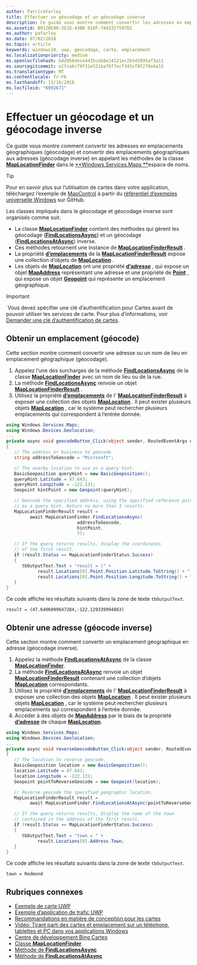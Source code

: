 ```yaml
---
author: PatrickFarley
title: Effectuer un géocodage et un géocodage inverse
description: Ce guide vous montre comment convertir les adresses en emplacements géographiques (géocodage) et convertir des emplacements géographiques aux adresses (géocodage inverse) en appelant les méthodes de la classe MapLocationFinder dans Windows.Services.Maps.
ms.assetid: B912BE80-3E1D-43BB-918F-7A43327597D2
ms.author: pafarley
ms.date: 07/02/2018
ms.topic: article
keywords: windows10, uwp, géocodage, carte, emplacement
ms.localizationpriority: medium
ms.openlocfilehash: bdd956dece4435ceb8e14121ec2b545095af3a11
ms.sourcegitcommit: e2fca6c79f31e521ba76f7ecf343cf8f278e6a15
ms.translationtype: MT
ms.contentlocale: fr-FR
ms.lasthandoff: 11/16/2018
ms.locfileid: "6992671"
---
```

# <a name="perform-geocoding-and-reverse-geocoding"></a>Effectuer un géocodage et un géocodage inverse

Ce guide vous montre comment convertir les adresses en emplacements géographiques (géocodage) et convertir des emplacements géographiques aux adresses (géocodage inverse) en appelant les méthodes de la classe [**MapLocationFinder**](https://msdn.microsoft.com/library/windows/apps/dn627550) dans le [**Windows.Services.Maps **](https://msdn.microsoft.com/library/windows/apps/dn636979)espace de noms.

> [!TIP]
> Pour en savoir plus sur l’utilisation de cartes dans votre application, téléchargez l’exemple de [MapControl](https://github.com/Microsoft/Windows-universal-samples/tree/master/Samples/MapControl) à partir du [référentiel d’exemples universelle Windows](hhttps://github.com/Microsoft/Windows-universal-samples) sur GitHub.

Les classes impliqués dans le géocodage et géocodage inverse sont organisés comme suit.

-   La classe [**MapLocationFinder**](https://msdn.microsoft.com/library/windows/apps/dn627550) contient des méthodes qui gèrent les géocodage ([**FindLocationsAsync**](https://msdn.microsoft.com/library/windows/apps/dn636925)) et un géocodage ([**FindLocationsAtAsync**](https://msdn.microsoft.com/library/windows/apps/dn636928)) inverse.
-   Ces méthodes retournent une instance de [**MapLocationFinderResult**](https://msdn.microsoft.com/library/windows/apps/dn627551) .
-   La propriété [**d’emplacements**](https://msdn.microsoft.com/library/windows/apps/dn627552) de la [**MapLocationFinderResult**](https://msdn.microsoft.com/library/windows/apps/dn627551) expose une collection d’objets de [**MapLocation**](https://msdn.microsoft.com/library/windows/apps/dn627549) . 
-   Les objets de [**MapLocation**](https://msdn.microsoft.com/library/windows/apps/dn627549) ont une propriété [**d’adresse**](https://msdn.microsoft.com/library/windows/apps/dn636929) , qui expose un objet [**MapAddress**](https://msdn.microsoft.com/library/windows/apps/dn627533) représentant une adresse et une propriété de [**Point**](https://docs.microsoft.com/uwp/api/windows.services.maps.maplocation.point) , qui expose un objet [**Geopoint**](https://docs.microsoft.com/uwp/api/windows.devices.geolocation.geopoint) qui représente un emplacement géographique.

> [!IMPORTANT]
> Vous devez spécifier une clé d’authentification pour Cartes avant de pouvoir utiliser les services de carte. Pour plus d’informations, voir [Demander une clé d’authentification de cartes](authentication-key.md).

## <a name="get-a-location-geocode"></a>Obtenir un emplacement (géocode)

Cette section montre comment convertir une adresse ou un nom de lieu en emplacement géographique (géocodage).

1.  Appelez l’une des surcharges de la méthode [**FindLocationsAsync**](https://msdn.microsoft.com/library/windows/apps/dn636925) de la classe [**MapLocationFinder**](https://msdn.microsoft.com/library/windows/apps/dn627550) avec un nom de lieu ou de la rue.
2.  La méthode [**FindLocationsAsync**](https://msdn.microsoft.com/library/windows/apps/dn636925) renvoie un objet [**MapLocationFinderResult**](https://msdn.microsoft.com/library/windows/apps/dn627551) .
3.  Utilisez la propriété [**d’emplacements**](https://msdn.microsoft.com/library/windows/apps/dn627552) de l' [**MapLocationFinderResult**](https://msdn.microsoft.com/library/windows/apps/dn627551) à exposer une collection des objets [**MapLocation**](https://msdn.microsoft.com/library/windows/apps/dn627549) . Il peut exister plusieurs objets [**MapLocation**](https://msdn.microsoft.com/library/windows/apps/dn627549) , car le système peut rechercher plusieurs emplacements qui correspondent à l’entrée donnée.

```csharp
using Windows.Services.Maps;
using Windows.Devices.Geolocation;
...
private async void geocodeButton_Click(object sender, RoutedEventArgs e)
{
   // The address or business to geocode.
   string addressToGeocode = "Microsoft";

   // The nearby location to use as a query hint.
   BasicGeoposition queryHint = new BasicGeoposition();
   queryHint.Latitude = 47.643;
   queryHint.Longitude = -122.131;
   Geopoint hintPoint = new Geopoint(queryHint);

   // Geocode the specified address, using the specified reference point
   // as a query hint. Return no more than 3 results.
   MapLocationFinderResult result =
         await MapLocationFinder.FindLocationsAsync(
                           addressToGeocode,
                           hintPoint,
                           3);

   // If the query returns results, display the coordinates
   // of the first result.
   if (result.Status == MapLocationFinderStatus.Success)
   {
      tbOutputText.Text = "result = (" +
            result.Locations[0].Point.Position.Latitude.ToString() + "," +
            result.Locations[0].Point.Position.Longitude.ToString() + ")";
   }
}
```

Ce code affiche les résultats suivants dans la zone de texte `tbOutputText`.

``` syntax
result = (47.6406099647284,-122.129339994863)
```

## <a name="get-an-address-reverse-geocode"></a>Obtenir une adresse (géocode inverse)

Cette section montre comment convertir un emplacement géographique en adresse (géocodage inverse).

1.  Appelez la méthode [**FindLocationsAtAsync**](https://msdn.microsoft.com/library/windows/apps/dn636928) de la classe [**MapLocationFinder**](https://msdn.microsoft.com/library/windows/apps/dn627550).
2.  La méthode [**FindLocationsAtAsync**](https://msdn.microsoft.com/library/windows/apps/dn636928) renvoie un objet [**MapLocationFinderResult**](https://msdn.microsoft.com/library/windows/apps/dn627551) contenant une collection d’objets [**MapLocation**](https://msdn.microsoft.com/library/windows/apps/dn627549) correspondants.
3.  Utilisez la propriété [**d’emplacements**](https://msdn.microsoft.com/library/windows/apps/dn627552) de l' [**MapLocationFinderResult**](https://msdn.microsoft.com/library/windows/apps/dn627551) à exposer une collection des objets [**MapLocation**](https://msdn.microsoft.com/library/windows/apps/dn627549) . Il peut exister plusieurs objets [**MapLocation**](https://msdn.microsoft.com/library/windows/apps/dn627549) , car le système peut rechercher plusieurs emplacements qui correspondent à l’entrée donnée.
4.  Accéder à des objets de [**MapAddress**](https://msdn.microsoft.com/library/windows/apps/dn627533) par le biais de la propriété [**d’adresse**](https://msdn.microsoft.com/library/windows/apps/dn636929) de chaque [**MapLocation**](https://msdn.microsoft.com/library/windows/apps/dn627549).

```csharp
using Windows.Services.Maps;
using Windows.Devices.Geolocation;
...
private async void reverseGeocodeButton_Click(object sender, RoutedEventArgs e)
{
   // The location to reverse geocode.
   BasicGeoposition location = new BasicGeoposition();
   location.Latitude = 47.643;
   location.Longitude = -122.131;
   Geopoint pointToReverseGeocode = new Geopoint(location);

   // Reverse geocode the specified geographic location.
   MapLocationFinderResult result =
         await MapLocationFinder.FindLocationsAtAsync(pointToReverseGeocode);

   // If the query returns results, display the name of the town
   // contained in the address of the first result.
   if (result.Status == MapLocationFinderStatus.Success)
   {
      tbOutputText.Text = "town = " +
            result.Locations[0].Address.Town;
   }
}
```

Ce code affiche les résultats suivants dans la zone de texte `tbOutputText`.

``` syntax
town = Redmond
```

## <a name="related-topics"></a>Rubriques connexes

* [Exemple de carte UWP](http://go.microsoft.com/fwlink/p/?LinkId=619977)
* [Exemple d’application de trafic UWP](http://go.microsoft.com/fwlink/p/?LinkId=619982)
* [Recommandations en matière de conception pour les cartes](https://msdn.microsoft.com/library/windows/apps/dn596102)
* [Vidéo: Tirant parti des cartes et emplacement sur un téléphone, tablettes et PC dans vos applications Windows](https://channel9.msdn.com/Events/Build/2015/2-757)
* [Centre de développement Bing Cartes](https://www.bingmapsportal.com/)
* [Classe **MapLocationFinder**](https://msdn.microsoft.com/library/windows/apps/dn627550)
* [Méthode de **FindLocationsAsync**](https://msdn.microsoft.com/library/windows/apps/dn636925)
* [Méthode de **FindLocationsAtAsync**](https://msdn.microsoft.com/library/windows/apps/dn636928)
